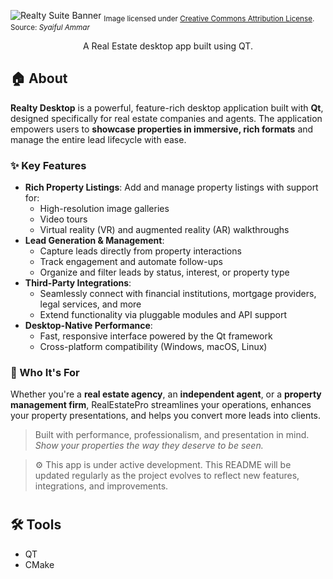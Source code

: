 ![Realty Suite Banner](https://res.cloudinary.com/dkymbdxnc/image/upload/v1754354972/smart-electric-electric-electricity-smart-home-smart-house-house-svgrepo-com_g2zsqb.png)
<sub>Image licensed under [Creative Commons Attribution License](https://www.svgrepo.com/page/licensing/#CC%20Attribution). Source: *Syaiful Ammar*</sub>

<p align="center">A Real Estate desktop app built using QT.</p>


## 🏠 About

**Realty Desktop** is a powerful, feature-rich desktop application built with **Qt**, designed specifically for real estate companies and agents. The application empowers users to **showcase properties in immersive, rich formats** and manage the entire lead lifecycle with ease.

### ✨ Key Features

- **Rich Property Listings**: Add and manage property listings with support for:
  - High-resolution image galleries
  - Video tours
  - Virtual reality (VR) and augmented reality (AR) walkthroughs
- **Lead Generation & Management**:
  - Capture leads directly from property interactions
  - Track engagement and automate follow-ups
  - Organize and filter leads by status, interest, or property type
- **Third-Party Integrations**:
  - Seamlessly connect with financial institutions, mortgage providers, legal services, and more
  - Extend functionality via pluggable modules and API support
- **Desktop-Native Performance**:
  - Fast, responsive interface powered by the Qt framework
  - Cross-platform compatibility (Windows, macOS, Linux)

### 🎯 Who It's For

Whether you're a **real estate agency**, an **independent agent**, or a **property management firm**, RealEstatePro streamlines your operations, enhances your property presentations, and helps you convert more leads into clients.

> Built with performance, professionalism, and presentation in mind.  
> _Show your properties the way they deserve to be seen._

> ⚙️ This app is under active development. This README will be updated regularly as the project evolves to reflect new features, integrations, and improvements.

#
## 🛠 Tools

- QT
- CMake
